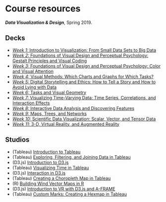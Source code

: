 # Course resources
***Data Visualization &amp; Design***, Spring 2019.

## Decks
* [*Week 1:* Introduction to Visualization: From Small Data Sets to Big Data](https://github.com/emilyfuhrman/datavis_design/blob/master/2019_Spring/Decks/Week_01.pdf)
* [*Week 2:* Foundations of Visual Design and Perceptual Psychology: Gestalt Principles and Visual Coding](https://github.com/emilyfuhrman/datavis_design/blob/master/2019_Spring/Decks/Week_02.pdf)
* [*Week 3:* Foundations of Visual Design and Perceptual Psychology: Color and Visual Attention](https://github.com/emilyfuhrman/datavis_design/blob/master/2019_Spring/Decks/Week_03.pdf)
* [*Week 4:* Visual Methods: Which Charts and Graphs for Which Tasks?](https://github.com/emilyfuhrman/datavis_design/blob/master/2019_Spring/Decks/Week_04.pdf)
* [*Week 5:* Digital Storytelling and Ethics: How to Tell a Story and How to Avoid Lying with Data](https://github.com/emilyfuhrman/datavis_design/blob/master/2019_Spring/Decks/Week_05.pdf)
* [*Week 6:* Tasks and Visual Geometry](https://github.com/emilyfuhrman/datavis_design/blob/master/2019_Spring/Decks/Week_06.pdf)
* [*Week 7:* Visualizing Time-Varying Data: Time Series, Correlations, and Interaction Effects](https://github.com/emilyfuhrman/datavis_design/blob/master/2019_Spring/Decks/Week_07.pdf)
* [*Week 8:* Interactive Data Analysis and Discovering Features](https://github.com/emilyfuhrman/datavis_design/blob/master/2019_Spring/Decks/Week_08.pdf)
* [*Week 9:* Maps, Trees, and Networks](https://github.com/emilyfuhrman/datavis_design/blob/master/2019_Spring/Decks/Week_09.pdf)
* [*Week 10:* Scientific Data Visualization: Scalar, Vector, and Tensor Data](https://github.com/emilyfuhrman/datavis_design/blob/master/2019_Spring/Decks/Week_10.pdf)
* [*Week 11:* 3-D, Virtual Reality, and Augmented Reality](https://github.com/emilyfuhrman/datavis_design/blob/master/2019_Spring/Decks/Week_11.pdf)

## Studios
* (Tableau) [Introduction to Tableau](https://github.com/emilyfuhrman/datavis_design/blob/master/2019_Spring/Studios/01_Introduction_to_Tableau.md)
* (Tableau) [Exploring, Filtering, and Joining Data in Tableau](https://github.com/emilyfuhrman/datavis_design/blob/master/2019_Spring/Studios/02_Exploring_Filtering_and_Joining_Data_in_Tableau.md)
* (D3.js) [Introduction to D3.js](https://github.com/emilyfuhrman/datavis_design/blob/master/2019_Spring/Studios/03_Introduction_to_D3.md)
* (Tableau) [Visualizing Time in Tableau](https://github.com/emilyfuhrman/datavis_design/blob/master/2019_Spring/Studios/04_Visualizing_Time_in_Tableau.md)
* (D3.js) [Interaction in D3.js](https://github.com/emilyfuhrman/datavis_design/blob/master/2019_Spring/Studios/05_Interaction_in_D3.md)
* (Tableau) [Creating a Choropleth Map in Tableau](https://github.com/emilyfuhrman/datavis_design/blob/master/2019_Spring/Studios/06_Creating_a_Choropleth_Map_in_Tableau.md)
* (R) [Building Wind Vector Maps in R](https://github.com/emilyfuhrman/datavis_design/blob/master/2019_Spring/Studios/07_Building_Wind_Vector_Maps_in_R.md)
* (D3.js) [Introduction to VR with D3.js and A-FRAME](https://github.com/emilyfuhrman/datavis_design/blob/master/2019_Spring/Studios/08_Introduction_to_VR_with_D3_and_A-Frame.md)
* (Tableau) [Custom Marks: Creating a Hexmap in Tableau](https://github.com/emilyfuhrman/datavis_design/blob/master/2019_Spring/Studios/09_Custom_Marks_Creating_a_Hexmap_in_Tableau.md)
